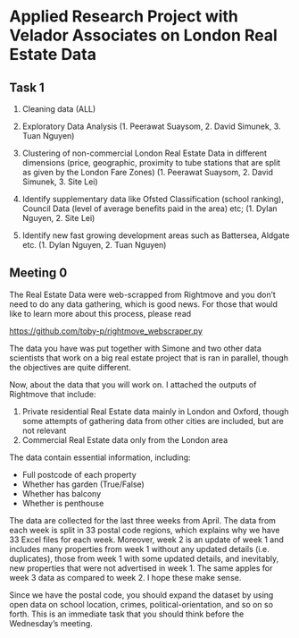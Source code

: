 # Applied Research Project with Velador Associates on London Real Estate Data
## Task 1
1. Cleaning data (ALL)

2. Exploratory Data Analysis (1. Peerawat Suaysom, 2. David Simunek, 3. Tuan Nguyen)

3. Clustering of non-commercial London Real Estate Data in different dimensions (price, geographic, proximity to tube stations that are split as given by the London Fare Zones) (1. Peerawat Suaysom, 2. David Simunek, 3. Site Lei)

4. Identify supplementary data like Ofsted Classification (school ranking), Council Data (level of average benefits paid in the area) etc; (1. Dylan Nguyen, 2. Site Lei)

5. Identify new fast growing development areas such as Battersea, Aldgate etc. (1. Dylan Nguyen, 2. Tuan Nguyen)
## Meeting 0
The Real Estate Data were web-scrapped from Rightmove and you don’t need to do any data gathering, which is good news. For those that would like to learn more about this process, please read

https://github.com/toby-p/rightmove_webscraper.py

The data you have was put together with Simone and two other data scientists that work on a big real estate project that is ran in parallel, though the objectives are quite different.

Now, about the data that you will work on. I attached the outputs of Rightmove that include:

1. Private residential Real Estate data mainly in London and Oxford, though some attempts of gathering data from other cities are included, but are not relevant
2. Commercial Real Estate data only from the London area

The data contain essential information, including:
 - Full postcode of each property
 - Whether has garden (True/False)
 - Whether has balcony
 - Whether is penthouse

The data are collected for the last three weeks from April. The data from each week is split in 33 postal code regions, which explains why we have 33 Excel files for each week. Moreover, week 2 is an update of week 1 and includes many properties from week 1 without any updated details (i.e. duplicates), those from week 1 with some updated details, and inevitably, new properties that were not advertised in week 1. The same apples for week 3 data as compared to week 2. I hope these make sense.

Since we have the postal code, you should expand the dataset by using open data on school location, crimes, political-orientation, and so on so forth. This is an immediate task that you should think before the Wednesday’s meeting.
